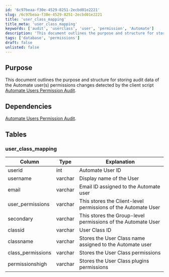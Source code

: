 ```yaml
---
id: '6c97beaa-f30e-4529-8251-2ecbd01e2221'
slug: /6c97beaa-f30e-4529-8251-2ecbd01e2221
title: 'user_class_mapping'
title_meta: 'user_class_mapping'
keywords: ['audit', 'userclass', 'user', 'permission', 'Automate']
description: 'This document outlines the purpose and structure for storing audit data of the Automate user(s) permissions changes'
tags: ['database', 'permissions']
draft: false
unlisted: false
---
```


## Purpose

This document outlines the purpose and structure for storing audit data of the Automate user(s) permissions changes detected by the client script [Automate Users Permission Audit](/docs/daeddc31-ebd5-49f6-ae90-b812f6dbfb2a).

## Dependencies

[Automate Users Permission Audit](/docs/daeddc31-ebd5-49f6-ae90-b812f6dbfb2a).

## Tables

### user_class_mapping

| Column               | Type      | Explanation                                                                                     |
|----------------------|-----------|-------------------------------------------------------------------------------------------------|
| userid           | int       | Automate User ID                                                                   |
| username          | varchar   | Display name of the User                                                                 |
| email            | varchar   | Email ID assigned to the Automate user                                                                   |
| user_permissions      | varchar   | This stores the Client-level permissions of the Automate User                                                           |
| secondary      | varchar   | This stores the Group-level permissions of the Automate User                                            |
| classid               | varchar   | User Class ID                                                    |
| classname            | varchar  | Stores the User Class name assigned to the Automate user                                                         |
| class_permissions                | varchar   | Stores the User Class permissions                                           |
| permissionshigh      | varchar  | Stores the User Class plugins permissions |